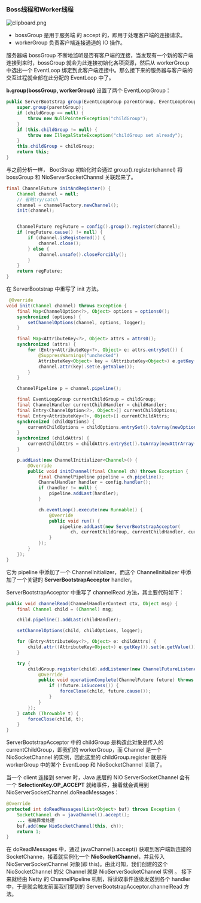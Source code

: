 ### Boss线程和Worker线程

![clipboard.png](https://segmentfault.com/img/bVEILO?w=2875&h=923)

- bossGroup 是用于服务端 的 accept 的，即用于处理客户端的连接请求。
- workerGroup 负责客户端连接通道的 IO 操作。

服务器端 bossGroup 不断地监听是否有客户端的连接，当发现有一个新的客户端连接到来时，bossGroup 就会为此连接初始化各项资源，然后从 workerGroup 中选出一个 EventLoop 绑定到此客户端连接中。那么接下来的服务器与客户端的交互过程就全部在此分配的 EventLoop 中了。



**b.group(bossGroup, workerGroup)** 设置了两个 EventLoopGroup：

```java
public ServerBootstrap group(EventLoopGroup parentGroup, EventLoopGroup childGroup) {
    super.group(parentGroup);
    if (childGroup == null) {
        throw new NullPointerException("childGroup");
    }
    if (this.childGroup != null) {
        throw new IllegalStateException("childGroup set already");
    }
    this.childGroup = childGroup;
    return this;
}
```

与之前分析一样， BootStrap 初始化时会通过 group().register(channel) 将 bossGroup 和 NioServerSocketChannsl 关联起来了。

```java
final ChannelFuture initAndRegister() {
    Channel channel = null;
    // 省略try/catch
    channel = channelFactory.newChannel();
    init(channel);


    ChannelFuture regFuture = config().group().register(channel);
    if (regFuture.cause() != null) {
        if (channel.isRegistered()) {
            channel.close();
        } else {
            channel.unsafe().closeForcibly();
        }
    }
    return regFuture;
}
```

在 ServerBootstrap 中重写了 init 方法。

```java
 @Override
void init(Channel channel) throws Exception {
    final Map<ChannelOption<?>, Object> options = options0();
    synchronized (options) {
        setChannelOptions(channel, options, logger);
    }

    final Map<AttributeKey<?>, Object> attrs = attrs0();
    synchronized (attrs) {
        for (Entry<AttributeKey<?>, Object> e: attrs.entrySet()) {
            @SuppressWarnings("unchecked")
            AttributeKey<Object> key = (AttributeKey<Object>) e.getKey();
            channel.attr(key).set(e.getValue());
        }
    }

    ChannelPipeline p = channel.pipeline();

    final EventLoopGroup currentChildGroup = childGroup;
    final ChannelHandler currentChildHandler = childHandler;
    final Entry<ChannelOption<?>, Object>[] currentChildOptions;
    final Entry<AttributeKey<?>, Object>[] currentChildAttrs;
    synchronized (childOptions) {
        currentChildOptions = childOptions.entrySet().toArray(newOptionArray(0));
    }
    synchronized (childAttrs) {
        currentChildAttrs = childAttrs.entrySet().toArray(newAttrArray(0));
    }

    p.addLast(new ChannelInitializer<Channel>() {
        @Override
        public void initChannel(final Channel ch) throws Exception {
            final ChannelPipeline pipeline = ch.pipeline();
            ChannelHandler handler = config.handler();
            if (handler != null) {
                pipeline.addLast(handler);
            }

            ch.eventLoop().execute(new Runnable() {
                @Override
                public void run() {
                    pipeline.addLast(new ServerBootstrapAcceptor(
                        ch, currentChildGroup, currentChildHandler, currentChildOptions, currentChildAttrs));
                }
            });
        }
    });
}
```

它为 pipeline 中添加了一个 ChannelInitializer，而这个 ChannelInitializer 中添加了一个关键的 **ServerBootstrapAcceptor** handler。

ServerBootstrapAcceptor 中重写了 channelRead 方法，其主要代码如下：

```java
public void channelRead(ChannelHandlerContext ctx, Object msg) {
    final Channel child = (Channel) msg;

    child.pipeline().addLast(childHandler);

    setChannelOptions(child, childOptions, logger);

    for (Entry<AttributeKey<?>, Object> e: childAttrs) {
        child.attr((AttributeKey<Object>) e.getKey()).set(e.getValue());
    }

    try {
        childGroup.register(child).addListener(new ChannelFutureListener() {
            @Override
            public void operationComplete(ChannelFuture future) throws Exception {
                if (!future.isSuccess()) {
                    forceClose(child, future.cause());
                }
            }
        });
    } catch (Throwable t) {
        forceClose(child, t);
    }
}
```

ServerBootstrapAcceptor 中的 childGroup 是构造此对象是传入的 currentChildGroup，即我们的 workerGroup，而 Channel 是一个 NioSocketChannel 的实例，因此这里的 childGroup.register 就是将 workerGroup 中的某个 EventLoop 和 NioSocketChannel 关联了。

当一个 client 连接到 server 时，Java 底层的 NIO ServerSocketChannel 会有一个 **SelectionKey.OP_ACCEPT** 就绪事件，接着就会调用到 NioServerSocketChannel.doReadMessages：

```java
@Override
protected int doReadMessages(List<Object> buf) throws Exception {
    SocketChannel ch = javaChannel().accept();
    ... 省略异常处理
    buf.add(new NioSocketChannel(this, ch));
    return 1;
}
```

在 doReadMessages 中，通过 javaChannel().accept() 获取到客户端新连接的 SocketChanne，接着就实例化一个 **NioSocketChannel**，并且传入 NioServerSocketChannel 对象(即 this)。由此可知，我们创建的这个 NioSocketChannel 的父 Channel 就是 NioServerSocketChannel 实例 。
接下来就经由 Netty 的 ChannelPipeline 机制，将读取事件逐级发送到各个 handler 中，于是就会触发前面我们提到的 ServerBootstrapAcceptor.channelRead 方法。

